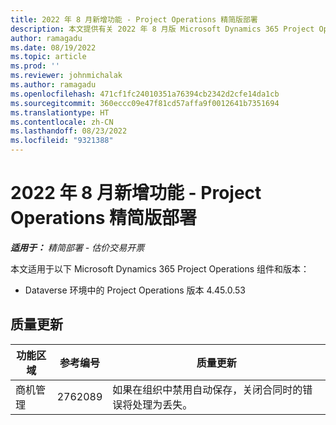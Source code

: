 ```yaml
---
title: 2022 年 8 月新增功能 - Project Operations 精简版部署
description: 本文提供有关 2022 年 8 月版 Microsoft Dynamics 365 Project Operations 精简部署中可用的质量更新的信息。
author: ramagadu
ms.date: 08/19/2022
ms.topic: article
ms.prod: ''
ms.reviewer: johnmichalak
ms.author: ramagadu
ms.openlocfilehash: 471cf1fc24010351a76394cb2342d2cfe14da1cb
ms.sourcegitcommit: 360eccc09e47f81cd57affa9f0012641b7351694
ms.translationtype: HT
ms.contentlocale: zh-CN
ms.lasthandoff: 08/23/2022
ms.locfileid: "9321388"
---
```

# <a name="whats-new-august-2022---project-operations-lite-deployment"></a>2022 年 8 月新增功能 - Project Operations 精简版部署

_**适用于：** 精简部署 - 估价交易开票_

本文适用于以下 Microsoft Dynamics 365 Project Operations 组件和版本：

- Dataverse 环境中的 Project Operations 版本 4.45.0.53

## <a name="quality-updates"></a>质量更新

| 功能区域 | 参考编号 | 质量更新 |
| --- | --- | --- |
|   商机管理 | 2762089 | 如果在组织中禁用自动保存，关闭合同时的错误将处理为丢失。|
